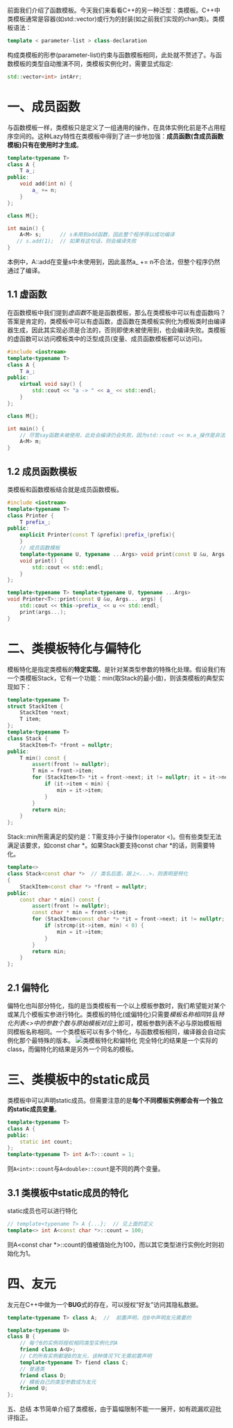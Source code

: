 前面我们介绍了函数模板。今天我们来看看C++的另一种泛型：类模板。C++中类模板通常是容器(如std::vector)或行为的封装(如之前我们实现的chan<T>类)。类模板语法：
```c++
template < parameter-list > class-declaration
```
构成类模板的形参(parameter-list)约束与函数模板相同，此处就不赘述了。与函数模板的类型自动推演不同，类模板实例化时，需要显式指定:
```c++
std::vector<int> intArr;
```
# 一、成员函数
与函数模板一样，类模板只是定义了一组通用的操作，在具体实例化前是不占用程序空间的。这种Lazy特性在类模板中得到了进一步地加强：**成员函数(含成员函数模板)只有在使用时才生成**。
```c++
template<typename T>
class A {
    T a_;
public:
    void add(int n) {
        a_ += n;
    }
};

class M{};

int main() {
    A<M> s;      // s未用到add函数，因此整个程序得以成功编译
   // s.add(1);  // 如果有这句话，则会编译失败
}
```
本例中，A<T>::add在变量s中未使用到，因此虽然a_ += n不合法，但整个程序仍然通过了编译。

## 1.1 虚函数
在函数模板中我们提到*虚函数*不能是函数模板，那么在类模板中可以有虚函数吗？答案是肯定的，类模板中可以有虚函数，虚函数在类模板实例化为模板类时由编译器生成，因此其实现必须是合法的，否则即使未被使用到，也会编译失败。类模板的虚函数可以访问模板类中的泛型成员(变量、成员函数模板都可以访问)。
```c++
#include <iostream>
template<typename T>
class A {
    T a_;
public:
    virtual void say() {
        std::cout << "a -> " << a_ << std::endl;
    }
};

class M{};

int main() {
    // 尽管say函数未被使用，此处会编译仍会失败，因为std::cout << m.a_操作是非法的
    A<M> m;
}
```
## 1.2 成员函数模板
类模板和函数模板结合就是成员函数模板。
```c++
#include <iostream>
template<typename T>
class Printer {
    T prefix_;
public:
    explicit Printer(const T &prefix):prefix_(prefix){
    }
    // 成员函数模板
    template<typename U, typename ...Args> void print(const U &u, Args... args);
    void print() {
        std::cout << std::endl;
    }
};

template<typename T> template<typename U, typename ...Args>
void Printer<T>::print(const U &u, Args... args) {
    std::cout << this->prefix_ << u << std::endl;
    print(args...);
}
```
# 二、类模板特化与偏特化
模板特化是指定类模板的**特定实现**。是针对某类型参数的特殊化处理。假设我们有一个类模板Stack<T>，它有一个功能：min(取Stack的最小值)，则该类模板的典型实现如下：
```c++
template<typename T>
struct StackItem {
    StackItem *next;
    T item;
};
template<typename T>
class Stack {
    StackItem<T> *front = nullptr;
public:
    T min() const {
        assert(front != nullptr);
        T min = front->item;
        for (StackItem<T> *it = front->next; it != nullptr; it = it->next) {
            if (it->item < min) {
                min = it->item;
            }
        }
        return min;
    }
};
```
Stack<T>::min所需满足的契约是：T需支持小于操作(operator <)。但有些类型无法满足该要求，如const char *。如果Stack<T>要支持const char *的话，则需要特化。
```c++
template<>
class Stack<const char *>  // 类名后面，跟上<...>，则表明是特化
{
    StackItem<const char *> *front = nullptr;
public:
    const char * min() const {
        assert(front != nullptr);
        const char * min = front->item;
        for (StackItem<const char *> *it = front->next; it != nullptr; it = it->next) {
            if (strcmp(it->item, min) < 0) {
                min = it->item;
            }
        }
        return min;
    }
};
```
## 2.1 偏特化
偏特化也叫部分特化，指的是当类模板有一个以上模板参数时，我们希望能对某个或某几个模板实参进行特化。类模板的特化(或偏特化)只需要*模板名称相同*并且*特化列表<>中的参数个数与原始模板对应*上即可，模板参数列表不必与原始模板相同模板名称相同。一个类模板可以有多个特化，与函数模板相同，编译器会自动实例化那个最特殊的版本。
![类模板特化和偏特化](./images/template_class_special.png)
完全特化的结果是一个实际的class，而偏特化的结果是另外一个同名的模板。

# 三、类模板中的static成员
类模板中可以声明static成员。但需要注意的是**每个不同模板实例都会有一个独立的static成员变量**。
```c++
template<typename T>
class A {
public:
    static int count;
};
template<typename T> int A<T>::count = 1;
```
则`A<int>::count`与`A<double>::count`是不同的两个变量。
## 3.1 类模板中static成员的特化
static成员也可以进行特化
```c++
// template<typename T> A {...};  // 见上面的定义
template<> int A<const char *>::count = 100;
```
则A<const char *>::count的值被值始化为100，而以其它类型进行实例化时则初始化为1。

# 四、友元
友元在C++中做为一个**BUG**式的存在，可以授权“好友”访问其隐私数据。
```c++
template<typename T> class A;  //  前置声明，在B中声明友元需要的

template<typename U>
class B {
    // 每个B的实例将授权相同类型实例化的A
    friend class A<U>;
    // C的所有实例都是B的友元，该种情况下C无需前置声明
    template<typename T> fiend class C;
    // 普通类
    friend class D;
    // 模板自己的类型参数成为友元
    friend U;
};
```
五、总结
本节简单介绍了类模板，由于篇幅限制不能一一展开，如有疏漏欢迎批评指正。
